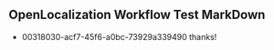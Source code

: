 ## OpenLocalization Workflow Test MarkDown
* 00318030-acf7-45f6-a0bc-73929a339490 
thanks!<!--HONumber=Mar16_HO3-->
